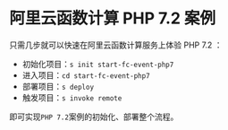 # 阿里云函数计算 PHP 7.2 案例

只需几步就可以快速在阿里云函数计算服务上体验 PHP 7.2 ：

- 初始化项目：`s init start-fc-event-php7`
- 进入项目：`cd start-fc-event-php7`
- 部署项目：`s deploy`
- 触发项目：`s invoke remote`

即可实现`PHP 7.2`案例的初始化、部署整个流程。
